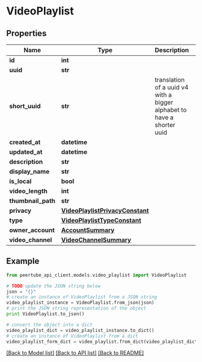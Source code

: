 # VideoPlaylist


## Properties
Name | Type | Description | Notes
------------ | ------------- | ------------- | -------------
**id** | **int** |  | [optional] 
**uuid** | **str** |  | [optional] 
**short_uuid** | **str** | translation of a uuid v4 with a bigger alphabet to have a shorter uuid | [optional] 
**created_at** | **datetime** |  | [optional] 
**updated_at** | **datetime** |  | [optional] 
**description** | **str** |  | [optional] 
**display_name** | **str** |  | [optional] 
**is_local** | **bool** |  | [optional] 
**video_length** | **int** |  | [optional] 
**thumbnail_path** | **str** |  | [optional] 
**privacy** | [**VideoPlaylistPrivacyConstant**](VideoPlaylistPrivacyConstant.md) |  | [optional] 
**type** | [**VideoPlaylistTypeConstant**](VideoPlaylistTypeConstant.md) |  | [optional] 
**owner_account** | [**AccountSummary**](AccountSummary.md) |  | [optional] 
**video_channel** | [**VideoChannelSummary**](VideoChannelSummary.md) |  | [optional] 

## Example

```python
from peertube_api_client.models.video_playlist import VideoPlaylist

# TODO update the JSON string below
json = "{}"
# create an instance of VideoPlaylist from a JSON string
video_playlist_instance = VideoPlaylist.from_json(json)
# print the JSON string representation of the object
print VideoPlaylist.to_json()

# convert the object into a dict
video_playlist_dict = video_playlist_instance.to_dict()
# create an instance of VideoPlaylist from a dict
video_playlist_form_dict = video_playlist.from_dict(video_playlist_dict)
```
[[Back to Model list]](../README.md#documentation-for-models) [[Back to API list]](../README.md#documentation-for-api-endpoints) [[Back to README]](../README.md)


